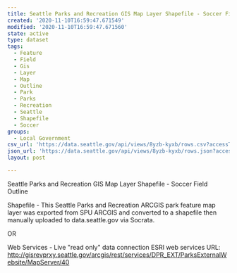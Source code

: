 ```yaml
---
title: Seattle Parks and Recreation GIS Map Layer Shapefile - Soccer Field Outline
created: '2020-11-10T16:59:47.671549'
modified: '2020-11-10T16:59:47.671560'
state: active
type: dataset
tags:
  - Feature
  - Field
  - Gis
  - Layer
  - Map
  - Outline
  - Park
  - Parks
  - Recreation
  - Seattle
  - Shapefile
  - Soccer
groups:
  - Local Government
csv_url: 'https://data.seattle.gov/api/views/8yzb-kyxb/rows.csv?accessType=DOWNLOAD'
json_url: 'https://data.seattle.gov/api/views/8yzb-kyxb/rows.json?accessType=DOWNLOAD'
layout: post

---
```

Seattle Parks and Recreation GIS Map Layer Shapefile - Soccer Field Outline

Shapefile - This Seattle Parks and Recreation ARCGIS park feature map layer was exported from SPU ARCGIS and 
converted to a shapefile then manually uploaded to data.seattle.gov via Socrata.

OR

Web Services - Live "read only" data connection ESRI web services URL: 
http://gisrevprxy.seattle.gov/arcgis/rest/services/DPR_EXT/ParksExternalWebsite/MapServer/40
